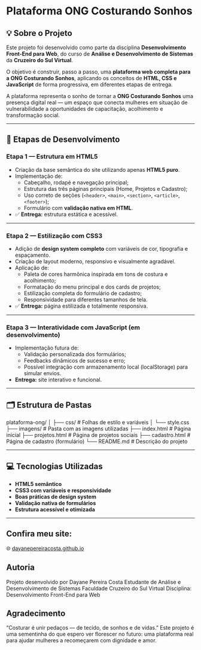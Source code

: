 # Plataforma ONG Costurando Sonhos

## 💡 Sobre o Projeto

Este projeto foi desenvolvido como parte da disciplina **Desenvolvimento Front-End para Web**, do curso de **Análise e Desenvolvimento de Sistemas** da **Cruzeiro do Sul Virtual**.  

O objetivo é construir, passo a passo, uma **plataforma web completa para a ONG Costurando Sonhos**, aplicando os conceitos de **HTML, CSS e JavaScript** de forma progressiva, em diferentes etapas de entrega.

A plataforma representa o sonho de tornar a **ONG Costurando Sonhos** uma presença digital real — um espaço que conecta mulheres em situação de vulnerabilidade a oportunidades de capacitação, acolhimento e transformação social.

---

## 🧵 Etapas de Desenvolvimento

### **Etapa 1 — Estrutura em HTML5**
- Criação da base semântica do site utilizando apenas **HTML5 puro**.  
- Implementação de:
  - Cabeçalho, rodapé e navegação principal;  
  - Estrutura das três páginas principais (Home, Projetos e Cadastro);  
  - Uso correto de seções (`<header>`, `<main>`, `<section>`, `<article>`, `<footer>`);  
  - Formulário com **validação nativa em HTML**.  
- ✅ **Entrega:** estrutura estática e acessível.

---

### **Etapa 2 — Estilização com CSS3**
- Adição de **design system completo** com variáveis de cor, tipografia e espaçamento.  
- Criação de layout moderno, responsivo e visualmente agradável.  
- Aplicação de:
  - Paleta de cores harmônica inspirada em tons de costura e acolhimento;  
  - Formatação do menu principal e dos cards de projetos;  
  - Estilização completa do formulário de cadastro;  
  - Responsividade para diferentes tamanhos de tela.  
- ✅ **Entrega:** página estilizada e totalmente responsiva.

---

### **Etapa 3 — Interatividade com JavaScript (em desenvolvimento)**
- Implementação futura de:
  - Validação personalizada dos formulários;  
  - Feedbacks dinâmicos de sucesso e erro;  
  - Possível integração com armazenamento local (localStorage) para simular envios.  
- **Entrega:** site interativo e funcional.

---

## 🗂 **Estrutura de Pastas**

plataforma-ong/
│
├── css/ # Folhas de estilo e variáveis
│ └── style.css
├── imagens/ # Pasta com as imagens utilizadas
├── index.html # Página inicial
├── projetos.html # Página de projetos sociais
├── cadastro.html # Página de cadastro (formulário)
└── README.md # Descrição do projeto

---

## 💻 Tecnologias Utilizadas


- **HTML5 semântico**
- **CSS3 com variáveis e responsividade**
- **Boas práticas de design system**
- **Validação nativa de formulários**
- **Estrutura acessível e otimizada**

---

## Confira meu site: 

🌐 [dayanepereiracosta.github.io](https://dayanepereiracosta.github.io/plataforma-ong/)


## Autoria

Projeto desenvolvido por Dayane Pereira Costa
 Estudante de Análise e Desenvolvimento de Sistemas
 Faculdade Cruzeiro do Sul Virtual
 Disciplina: Desenvolvimento Front-End para Web

## Agradecimento

“Costurar é unir pedaços — de tecido, de sonhos e de vidas.”
Este projeto é uma sementinha do que espero ver florescer no futuro:
uma plataforma real para ajudar mulheres a recomeçarem com dignidade e amor.
